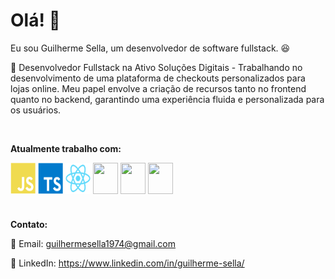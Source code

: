 
# Olá! 👋

Eu sou Guilherme Sella, um desenvolvedor de software fullstack. 😆

🚀 Desenvolvedor Fullstack na Ativo Soluções Digitais - Trabalhando no desenvolvimento de uma plataforma de checkouts personalizados para lojas online. Meu papel envolve a criação de recursos tanto no frontend quanto no backend, garantindo uma experiência fluida e personalizada para os usuários.

<br>

**Atualmente trabalho com:**
<div style="display: inline_block,">
  <img align="center"  height="50" width="40" src="https://raw.githubusercontent.com/devicons/devicon/master/icons/javascript/javascript-plain.svg">
  <img align="center"  height="50" width="40" src="https://raw.githubusercontent.com/devicons/devicon/master/icons/typescript/typescript-plain.svg">
  <img align="center"  height="50" width="40" src="https://raw.githubusercontent.com/devicons/devicon/master/icons/react/react-original.svg">
  <img align="center"  height="50" width="40" src="https://cdn.jsdelivr.net/gh/devicons/devicon@latest/icons/nodejs/nodejs-original-wordmark.svg">
  <img align="center"  height="50" width="40" src="https://cdn.jsdelivr.net/gh/devicons/devicon@latest/icons/tailwindcss/tailwindcss-original.svg">
  <img align="center"  height="50" width="40" src="https://cdn.jsdelivr.net/gh/devicons/devicon@latest/icons/prisma/prisma-original.svg">
</div>

<br>


###

**Contato:** 

📧 Email: guilhermesella1974@gmail.com <br>

🔗 LinkedIn: https://www.linkedin.com/in/guilherme-sella/ <br>

